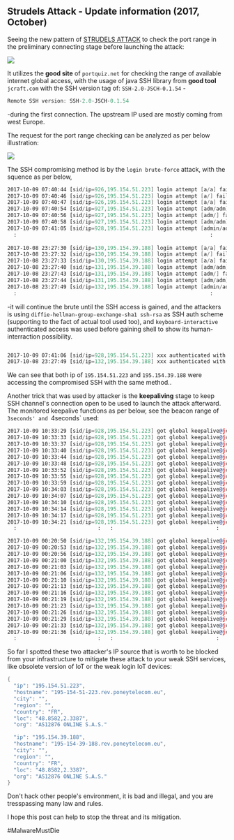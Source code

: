 ## Strudels Attack - Update information (2017, October)

Seeing the new pattern of [STRUDELS ATTACK](http://blog.malwaremustdie.org/2017/02/mmd-0062-2017-ssh-direct-tcp-forward-attack.html) to check the port range in the preliminary connecting stage before launching the attack:

[![](https://lh3.googleusercontent.com/pgsMWhnmBJpeTVQIByBGZJvWJ1HQsK0Dawfxrqu3kZLNT9BGt5TLyzSXJbazi7oGcr_GKZSolnJ-Zq7HLXABluwajGg_quG1kcSkoT-aLzT4Gk9azsFpedZOqdVgxjtwG-QdrWC54WI=w700-h599-no)](https://lh3.googleusercontent.com/pgsMWhnmBJpeTVQIByBGZJvWJ1HQsK0Dawfxrqu3kZLNT9BGt5TLyzSXJbazi7oGcr_GKZSolnJ-Zq7HLXABluwajGg_quG1kcSkoT-aLzT4Gk9azsFpedZOqdVgxjtwG-QdrWC54WI=w1463-h599-no)

It utilizes the **good site** of `portquiz.net` for checking the range of available internet global access, with the usage of java SSH library from **good tool** `jcraft.com` with the SSH version tag of: `SSH-2.0-JSCH-0.1.54` -

```asm
Remote SSH version: SSH-2.0-JSCH-0.1.54
```

-during the first connection. The upstream IP used are mostly coming from west Europe. 

The request for the port range checking can be analyzed as per below illustration:

[![](https://lh3.googleusercontent.com/aI8rxA5xKJQrhQ--SCBq9eR4enqtyl-mp7--JMGfsLLzOMOMujPstdAC86UmKZJ_-bHt2XhVvj9YGn1eD_VUtQa_A5RWXI8erzMcMNJHcEdrEFykRQ-jwfVy8_a2GieF0yDsY7l8jNQ=w700-h562-no)](https://lh3.googleusercontent.com/aI8rxA5xKJQrhQ--SCBq9eR4enqtyl-mp7--JMGfsLLzOMOMujPstdAC86UmKZJ_-bHt2XhVvj9YGn1eD_VUtQa_A5RWXI8erzMcMNJHcEdrEFykRQ-jwfVy8_a2GieF0yDsY7l8jNQ=w1723-h562-no)

The SSH compromising method is by the `login brute-force` attack, with the squence as per below,

```asm
2017-10-09 07:40:44 [sid/ip=926,195.154.51.223] login attempt [a/a] failed
2017-10-09 07:40:46 [sid/ip=926,195.154.51.223] login attempt [a/] failed
2017-10-09 07:40:47 [sid/ip=926,195.154.51.223] login attempt [a/a] failed
2017-10-09 07:40:54 [sid/ip=927,195.154.51.223] login attempt [adm/adm] failed
2017-10-09 07:40:56 [sid/ip=927,195.154.51.223] login attempt [adm/] failed
2017-10-09 07:40:58 [sid/ip=927,195.154.51.223] login attempt [adm/adm] failed
2017-10-09 07:41:05 [sid/ip=928,195.154.51.223] login attempt [admin/admin] failed
  :                                                              :
  
2017-10-08 23:27:30 [sid/ip=130,195.154.39.188] login attempt [a/a] failed
2017-10-08 23:27:32 [sid/ip=130,195.154.39.188] login attempt [a/] failed
2017-10-08 23:27:33 [sid/ip=130,195.154.39.188] login attempt [a/a] failed
2017-10-08 23:27:40 [sid/ip=131,195.154.39.188] login attempt [adm/adm] failed
2017-10-08 23:27:43 [sid/ip=131,195.154.39.188] login attempt [adm/] failed
2017-10-08 23:27:44 [sid/ip=131,195.154.39.188] login attempt [adm/adm] failed
2017-10-08 23:27:49 [sid/ip=132,195.154.39.188] login attempt [admin/admin] failed
  :                                                              :
```
-it will continue the brute until the SSH access is gained, and the attackers is using `diffie-hellman-group-exchange-sha1 ssh-rsa` as SSH auth scheme (supporting to the fact of actual tool used too), and `keyboard-interactive` authenticated access was used before gaining shell to show its human-interraction possibility.

```asm

2017-10-09 07:41:06 [sid/ip=928,195.154.51.223] xxx authenticated with keyboard-interactive
2017-10-08 23:27:49 [sid/ip=132,195.154.39.188] xxx authenticated with keyboard-interactive
```
We can see that both ip of `195.154.51.223` and `195.154.39.188` were accessing the compromised SSH with the same method..

Another trick that was used by attacker is the **keepaliving** stage to keep SSH channel's connection open to be used to launch the attack afterward. 
The monitored keepalive functions as per below, see the beacon range of `3seconds' and `4seconds` used:

```asm
2017-10-09 10:33:29 [sid/ip=928,195.154.51.223] got global keepalive@jcraft.com request
2017-10-09 10:33:33 [sid/ip=928,195.154.51.223] got global keepalive@jcraft.com request
2017-10-09 10:33:37 [sid/ip=928,195.154.51.223] got global keepalive@jcraft.com request
2017-10-09 10:33:40 [sid/ip=928,195.154.51.223] got global keepalive@jcraft.com request
2017-10-09 10:33:44 [sid/ip=928,195.154.51.223] got global keepalive@jcraft.com request
2017-10-09 10:33:48 [sid/ip=928,195.154.51.223] got global keepalive@jcraft.com request
2017-10-09 10:33:52 [sid/ip=928,195.154.51.223] got global keepalive@jcraft.com request
2017-10-09 10:33:55 [sid/ip=928,195.154.51.223] got global keepalive@jcraft.com request
2017-10-09 10:33:59 [sid/ip=928,195.154.51.223] got global keepalive@jcraft.com request
2017-10-09 10:34:03 [sid/ip=928,195.154.51.223] got global keepalive@jcraft.com request
2017-10-09 10:34:07 [sid/ip=928,195.154.51.223] got global keepalive@jcraft.com request
2017-10-09 10:34:10 [sid/ip=928,195.154.51.223] got global keepalive@jcraft.com request
2017-10-09 10:34:14 [sid/ip=928,195.154.51.223] got global keepalive@jcraft.com request
2017-10-09 10:34:17 [sid/ip=928,195.154.51.223] got global keepalive@jcraft.com request
2017-10-09 10:34:21 [sid/ip=928,195.154.51.223] got global keepalive@jcraft.com request
  :                          :   :                                 :

2017-10-09 00:20:50 [sid/ip=132,195.154.39.188] got global keepalive@jcraft.com request
2017-10-09 00:20:53 [sid/ip=132,195.154.39.188] got global keepalive@jcraft.com request
2017-10-09 00:20:56 [sid/ip=132,195.154.39.188] got global keepalive@jcraft.com request
2017-10-09 00:21:00 [sid/ip=132,195.154.39.188] got global keepalive@jcraft.com request
2017-10-09 00:21:03 [sid/ip=132,195.154.39.188] got global keepalive@jcraft.com request
2017-10-09 00:21:06 [sid/ip=132,195.154.39.188] got global keepalive@jcraft.com request
2017-10-09 00:21:10 [sid/ip=132,195.154.39.188] got global keepalive@jcraft.com request
2017-10-09 00:21:13 [sid/ip=132,195.154.39.188] got global keepalive@jcraft.com request
2017-10-09 00:21:16 [sid/ip=132,195.154.39.188] got global keepalive@jcraft.com request
2017-10-09 00:21:19 [sid/ip=132,195.154.39.188] got global keepalive@jcraft.com request
2017-10-09 00:21:23 [sid/ip=132,195.154.39.188] got global keepalive@jcraft.com request
2017-10-09 00:21:26 [sid/ip=132,195.154.39.188] got global keepalive@jcraft.com request
2017-10-09 00:21:29 [sid/ip=132,195.154.39.188] got global keepalive@jcraft.com request
2017-10-09 00:21:33 [sid/ip=132,195.154.39.188] got global keepalive@jcraft.com request
2017-10-09 00:21:36 [sid/ip=132,195.154.39.188] got global keepalive@jcraft.com request
  :                          :   :                                 :
```

So far I spotted these two attacker's IP source that is worth to be blocked from your infrastructure to mitigate these attack to your weak SSH services, like obsolete version of IoT or the weak login IoT devices:

```lua
{
  "ip": "195.154.51.223",
  "hostname": "195-154-51-223.rev.poneytelecom.eu",
  "city": "",
  "region": "",
  "country": "FR",
  "loc": "48.8582,2.3387",
  "org": "AS12876 ONLINE S.A.S."

  "ip": "195.154.39.188",
  "hostname": "195-154-39-188.rev.poneytelecom.eu",
  "city": "",
  "region": "",
  "country": "FR",
  "loc": "48.8582,2.3387",
  "org": "AS12876 ONLINE S.A.S."
}
```

Don't hack other people's environment, it is bad and illegal, and you are tresspassing many law and rules.

I hope this post can help to stop the threat and its mitigation.

#MalwareMustDie
